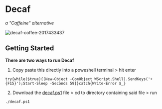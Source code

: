 # Decaf 
_a "Caffeine" alternative_

![decaf-coffee-2017433437](https://github.com/user-attachments/assets/bedc2347-743b-4949-ad32-204dc141fb07)

## Getting Started

**There are two ways to run Decaf**

1. Copy paste this directly into a poweshell terminal > hit enter
```
try{while($true){(New-Object -ComObject WScript.Shell).SendKeys('+{F15}');Start-Sleep -Seconds 59}}catch{Write-Error $_}
```

2. Download the [decaf.ps1](https://github.com/msorce/decaf/blob/main/decaf.ps1) file > cd to directory containing said file > run
```
./decaf.ps1
```
